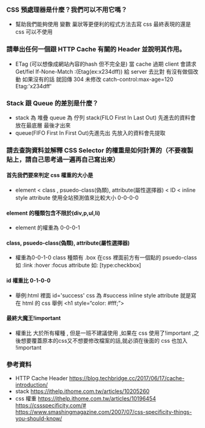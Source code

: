 ### CSS 預處理器是什麼？我們可以不用它嗎？

* 幫助我們能夠使用 變數 巢狀等更便利的程式方法去寫 css 最終表現的還是 css 可以不使用 

### 請舉出任何一個跟 HTTP Cache 有關的 Header 並說明其作用。

* ETag (可以想像成網站內容的hash 但不完全是)
當 cache 過期 client 會請求 Get/fiel If-None-Match :(Etag(ex:x234dff)) 
給 server 去比對 有沒有做個改動 如果沒有的話 就回傳 304 未修改 
catch-control:max-age=120 Etag:'x234dff'

### Stack 跟 Queue 的差別是什麼？

* stack 為 堆疊
queue  為 佇列
stack(FILO First In Last Out) 
先進去的資料會放在最底層 最後才出來
* queue(FIFO First In First Out)先進先出
先放入的資料會先提取

### 請去查詢資料並解釋 CSS Selector 的權重是如何計算的（不要複製貼上，請自己思考過一遍再自己寫出來）
#### 首先我們要來判定 css 權重的大小是
* element < class , psuedo-class(偽類), attribute(屬性選擇器) < ID < inline style attribute 
使用全站預測值來比較大小 0-0-0-0

####  element 的種類包含不限於(div,p,ul,li)
* element 的權重為 0-0-0-1 

####  class, psuedo-class(偽類), attribute(屬性選擇器) 
- 權重為0-0-1-0
 class 種類有 .box 在css 裡面前方有一個點的
 psuedo-class 如 :link :hover :focus
 attribute 如: [type:checkbox]
#### id 權重比 0-1-0-0
- 舉例:html 裡面 id='success' css 為 #success
 inline style attribute 就是寫在 html 的 css
舉例 <h1 style=“color: #fff;”>

#### 最終大魔王!important 
* 權重比 大於所有權種 , 但是一班不建議使用 ,如果在 css 使用了!important 
,之後想要覆蓋原本的css又不想要修改檔案的話,就必須在後面的 css 也加入 !important 

### 參考資料
* HTTP Cache Header
https://blog.techbridge.cc/2017/06/17/cache-introduction/
* stack
https://ithelp.ithome.com.tw/articles/10205260
* css 權重
https://ithelp.ithome.com.tw/articles/10196454
https://cssspecificity.com/#
https://www.smashingmagazine.com/2007/07/css-specificity-things-you-should-know/

